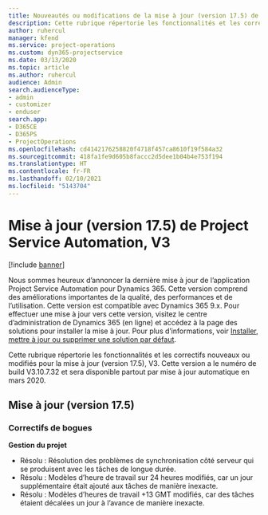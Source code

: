 ```yaml
---
title: Nouveautés ou modifications de la mise à jour (version 17.5) de Project Service Automation (correctif logiciel), V3
description: Cette rubrique répertorie les fonctionnalités et les correctifs disponibles pour la mise à jour (version 17.5) de Project Service Automation, V3.
author: ruhercul
manager: kfend
ms.service: project-operations
ms.custom: dyn365-projectservice
ms.date: 03/13/2020
ms.topic: article
ms.author: ruhercul
audience: Admin
search.audienceType:
- admin
- customizer
- enduser
search.app:
- D365CE
- D365PS
- ProjectOperations
ms.openlocfilehash: cd4142176258820f4718f457ca8610f19f584a32
ms.sourcegitcommit: 418fa1fe9d605b8faccc2d5dee1b04b4e753f194
ms.translationtype: HT
ms.contentlocale: fr-FR
ms.lasthandoff: 02/10/2021
ms.locfileid: "5143704"
---
```

# <a name="project-service-automation-update-release-175-v3"></a>Mise à jour (version 17.5) de Project Service Automation, V3

[!include [banner](../includes/psa-now-project-operations.md)]

Nous sommes heureux d’annoncer la dernière mise à jour de l’application Project Service Automation pour Dynamics 365. Cette version comprend des améliorations importantes de la qualité, des performances et de l’utilisation.  Cette version est compatible avec Dynamics 365 9.x. Pour effectuer une mise à jour vers cette version, visitez le centre d’administration de Dynamics 365 (en ligne) et accédez à la page des solutions pour installer la mise à jour. Pour plus d’informations, voir [Installer, mettre à jour ou supprimer une solution par défaut](https://docs.microsoft.com/power-platform/admin/install-remove-preferred-solution).

Cette rubrique répertorie les fonctionnalités et les correctifs nouveaux ou modifiés pour la mise à jour (version 17.5), V3. Cette version a le numéro de build V3.10.7.32 et sera disponible partout par mise à jour automatique en mars 2020.


## <a name="update-release-175"></a>Mise à jour (version 17.5)

### <a name="bug-fixes"></a>Correctifs de bogues


**Gestion du projet**

- Résolu : Résolution des problèmes de synchronisation côté serveur qui se produisent avec les tâches de longue durée.
- Résolu : Modèles d’heure de travail sur 24 heures modifiés, car un jour supplémentaire était ajouté aux tâches de manière inexacte.
- Résolu : Modèles d’heures de travail +13 GMT modifiés, car des tâches étaient décalées un jour à l’avance de manière inexacte.

